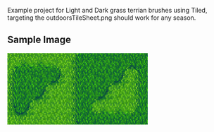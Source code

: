 Example project for Light and Dark grass terrian brushes using Tiled, 
targeting the outdoorsTileSheet.png
should work for any season.

## Sample Image
![sample image](sample.png)